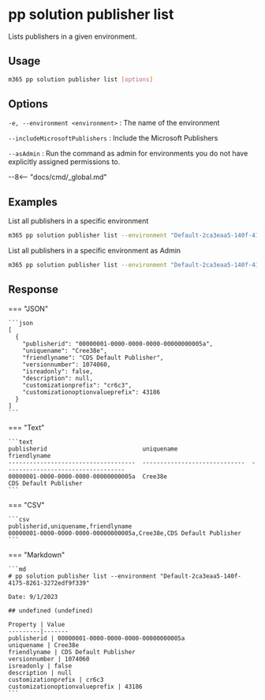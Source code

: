 # pp solution publisher list

Lists publishers in a given environment.

## Usage

```sh
m365 pp solution publisher list [options]
```

## Options

`-e, --environment <environment>`
: The name of the environment

`--includeMicrosoftPublishers`
: Include the Microsoft Publishers

`--asAdmin`
: Run the command as admin for environments you do not have explicitly assigned permissions to.

--8<-- "docs/cmd/_global.md"

## Examples

List all publishers in a specific environment

```sh
m365 pp solution publisher list --environment "Default-2ca3eaa5-140f-4175-8261-3272edf9f339"
```

List all publishers in a specific environment as Admin

```sh
m365 pp solution publisher list --environment "Default-2ca3eaa5-140f-4175-8261-3272edf9f339" --asAdmin
```

## Response

=== "JSON"

    ```json
    [
      {
        "publisherid": "00000001-0000-0000-0000-00000000005a",
        "uniquename": "Cree38e",
        "friendlyname": "CDS Default Publisher",
        "versionnumber": 1074060,
        "isreadonly": false,
        "description": null,
        "customizationprefix": "cr6c3",
        "customizationoptionvalueprefix": 43186
      }
    ]
    ```

=== "Text"

    ```text
    publisherid                           uniquename                     friendlyname
    ------------------------------------  -----------------------------  ----------------------------------
    00000001-0000-0000-0000-00000000005a  Cree38e                        CDS Default Publisher
    ```

=== "CSV"

    ```csv
    publisherid,uniquename,friendlyname
    00000001-0000-0000-0000-00000000005a,Cree38e,CDS Default Publisher
    ```

=== "Markdown"

    ```md
    # pp solution publisher list --environment "Default-2ca3eaa5-140f-4175-8261-3272edf9f339"
    
    Date: 9/1/2023

    ## undefined (undefined)

    Property | Value
    ---------|-------
    publisherid | 00000001-0000-0000-0000-00000000005a
    uniquename | Cree38e
    friendlyname | CDS Default Publisher
    versionnumber | 1074060
    isreadonly | false
    description | null
    customizationprefix | cr6c3
    customizationoptionvalueprefix | 43186
    ```
